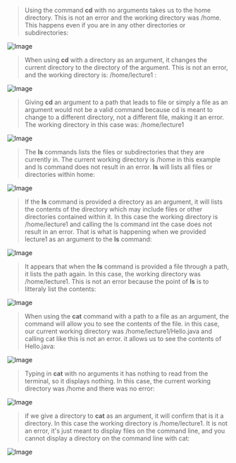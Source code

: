 > Using the command **cd** with no arguments takes us to the home directory. This is not an error and the working directory was /home. This happens even if you are in any other directories or subdirectories:
>
![Image](https://cdn.discordapp.com/attachments/974137838180380672/1196999964153364510/Screenshot_2024-01-11_at_9.06.21_AM.png?ex=65b9ac16&is=65a73716&hm=ac613cb613e028d5fd3733cbb29e8f6d9981005f57c4c5e91c9db57279c69afb&)



> When using **cd** with a directory as an argument, it changes the current directory to the directory of the argument. This is not an error, and the working directory is:
> /home/lecture1 :

![Image](https://cdn.discordapp.com/attachments/974137838180380672/1196999964430192661/Screenshot_2024-01-11_at_9.06.31_AM.png?ex=65b9ac16&is=65a73716&hm=5053c5b059fc2b573d39393d6966c90c9fe6d9e9bc9b1fcc5c71ee0ecc21575d&)



> Giving **cd** an argument to a path that leads to file or simply a file as an argument would not be a valid command because cd is meant to change to a different directory, not a different file, making it an error. The working directory in this case was: /home/lecture1

![Image](https://cdn.discordapp.com/attachments/974137838180380672/1196999964690235522/Screenshot_2024-01-11_at_9.06.38_AM.png?ex=65b9ac16&is=65a73716&hm=63b4eb601482a531085a94aadb770dbd82447dd7f99b1221a49ba3043806bf4e&)



> The **ls** commands lists the files or subdirectories that they are currently in. The current working directory is /home in this example and ls command does not result in an error. **ls** will lists all files or directories within home:

![Image](https://cdn.discordapp.com/attachments/974137838180380672/1196999964891553803/Screenshot_2024-01-11_at_9.08.04_AM.png?ex=65b9ac16&is=65a73716&hm=c6c7d7fa6cc36769c084cb1af8e9e9aa1ca2d34ad1da7742c5f3530a598393a7&)



> If the **ls** command is provided a directory as an argument, it will lists the contents of the directory which may include files or other directories contained within it. In this case the working directory is /home/lecture1 and calling the ls command int the case does not result in an error. That is what is happening when we provided lecture1 as an argument to the **ls** command:

![Image](https://cdn.discordapp.com/attachments/974137838180380672/1196999965097087107/Screenshot_2024-01-11_at_9.08.19_AM.png?ex=65b9ac16&is=65a73716&hm=7301e624ee19f14ab603fead049e467af292df492590a4e90a679fc7ed687a7a&)


> It appears that when the **ls** command is provided a file through a path, it lists the path again. In this case, the working directory was /home/lecture1. This is not an error because the point of **ls** is to litteraly list the contents:

![Image](https://cdn.discordapp.com/attachments/974137838180380672/1196999965394878554/Screenshot_2024-01-11_at_9.08.55_AM.png?ex=65b9ac16&is=65a73716&hm=ebe23c6954b4827c360af71fa57542f49c794a44c6786f17d0e95e3ba59180f7&)



> When using the **cat** command with a path to a file as an argument, the command will allow you to see the contents of the file. in this case, our current working directory was /home/lecture1/Hello.java and calling cat like this is not an error. it allows us to see the contents of Hello.java:

![Image](https://cdn.discordapp.com/attachments/974137838180380672/1197000003651112970/Screenshot_2024-01-11_at_9.12.35_AM.png?ex=65b9ac20&is=65a73720&hm=e316879ac120b71857646818e42146815d4d5537df086633b90b501a09ec2a58&)


> Typing in **cat** with no arguments it has nothing to read from the terminal, so it displays nothing. In this case, the current working directory was /home and there was no error:

![Image](https://cdn.discordapp.com/attachments/974137838180380672/1196999966317617173/Screenshot_2024-01-11_at_9.12.17_AM.png?ex=65b9ac17&is=65a73717&hm=9118927db0e9738bd4d70d9b5e61ed712b8c664a70aab129a3c448eada51b3e8&)



> if we give a directory to **cat** as an argument, it will confirm that is it a directory. In this case the working directory is /home/lecture1. It is not an error, it's just meant to display files on the command line, and you cannot display a directory on the command line with cat:

![Image](https://cdn.discordapp.com/attachments/974137838180380672/1197000003441410109/Screenshot_2024-01-11_at_9.12.29_AM.png?ex=65b9ac20&is=65a73720&hm=bbe74e68bf6602017552ca4f7bba3756faccfbd762a2239fe2f17c483a069595&)



